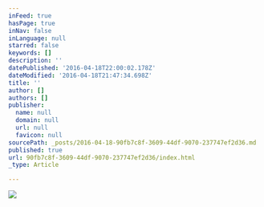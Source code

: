 ```yaml
---
inFeed: true
hasPage: true
inNav: false
inLanguage: null
starred: false
keywords: []
description: ''
datePublished: '2016-04-18T22:00:02.178Z'
dateModified: '2016-04-18T21:47:34.698Z'
title: ''
author: []
authors: []
publisher:
  name: null
  domain: null
  url: null
  favicon: null
sourcePath: _posts/2016-04-18-90fb7c8f-3609-44df-9070-237747ef2d36.md
published: true
url: 90fb7c8f-3609-44df-9070-237747ef2d36/index.html
_type: Article

---
```

![](https://the-grid-user-content.s3-us-west-2.amazonaws.com/772ade59-af18-4526-b838-ef38702805f0.jpg)